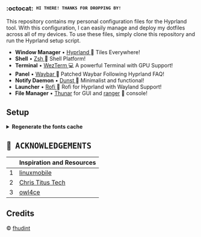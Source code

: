 ### :octocat: ‎ <sup><sub><samp>HI THERE! THANKS FOR DROPPING BY!</samp></sub></sup>
This repository contains my personal configuration files for the Hyprland tool. With this configuration, I can easily manage and deploy my dotfiles across all of my devices. To use these files, simply clone this repository and run the Hyprland setup script.

* **Window Manager** • [Hyprland ](https://github.com/hyprwm/Hyprland)🎨 Tiles Everywhere!
* **Shell** • [Zsh ](https://www.zsh.org)🐚 Shell Platform!
* **Terminal** • [WezTerm ](https://github.com/wez/wezterm) 💻 A powerful Terminal with GPU Support!
* **Panel** • [Waybar ](https://aur.archlinux.org/packages/waybar-hyprland-git)🍧 Patched Waybar Following Hyprland FAQ!
* **Notify Daemon** • [Dunst ](https://github.com/dunst-project/dunst) 🍃 Minimalist and functional!
* **Launcher** • [Rofi ](https://github.com/lbonn/rofi) 🚀 Rofi for Hyprland with Wayland Support!
* **File Manager** • [Thunar](https://github.com/xfce-mirror/thunar) for GUI and [ranger](https://github.com/ranger/ranger) 🔖 console!

## Setup
<details>
<summary><b>Regenerate the fonts cache</b></summary>
This ensures all existing caches are cleaned and regenerated for all installed fonts.
```sh
fc-cache -rv
```

</details>

## :bouquet: ‎ <samp>ACKNOWLEDGEMENTS</samp>

|   | Inspiration and Resources                                   |                                                                 
|:-:|:------------------------------------------------------------|
| 1 | [linuxmobile](https://github.com/linuxmobile)               |                                                                 
| 2 | [Chris Titus Tech](https://github.com/christitustech)       |
| 3 | [owl4ce](https://github.com/owl4ce)                         |

## Credits
© [fhudint](https://github.com/fhudint)
